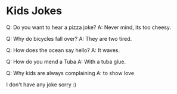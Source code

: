 # Kids Jokes

Q: Do you want to hear a pizza joke?
A: Never mind, its too cheesy.

Q: Why do bicycles fall over?
A: They are two tired.

Q: How does the ocean say hello?
A: It waves.

Q: How do you mend a Tuba
A: With a tuba glue.

Q: Why kids are always complaining
A: to show love

I don't have any joke sorry :)